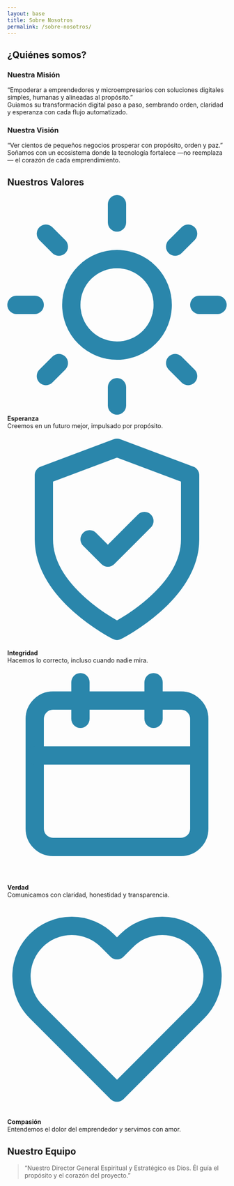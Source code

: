 ```yaml
---
layout: base
title: Sobre Nosotros
permalink: /sobre-nosotros/
---
```

<div class="espaciado-vertical"></div>
<section id="sobre-nosotros" class="seccion">

<h2 class="titulo-h2 centrado">¿Quiénes somos?</h2>

<div class="flex-horizontal">
  <div class="columna centrado mision">
    <h3 class="subtitulo">Nuestra Misión</h3>
    <div class="contenido-columna">
      <p class="texto-cuerpo centrado">
        “Empoderar a emprendedores y microempresarios con soluciones digitales simples, humanas y alineadas al propósito.”<br>
        Guiamos su transformación digital paso a paso, sembrando orden, claridad y esperanza con cada flujo automatizado.
      </p>
    </div>
  </div>
  <div class="columna centrado vision">
    <h3 class="subtitulo">Nuestra Visión</h3>
    <div class="contenido-columna">
      <p class="texto-cuerpo centrado">
        “Ver cientos de pequeños negocios prosperar con propósito, orden y paz.”<br>
        Soñamos con un ecosistema donde la tecnología fortalece —no reemplaza— el corazón de cada emprendimiento.
      </p>
    </div>
  </div>
</div>

<div class="espaciado-vertical"></div>
<h2 class="titulo-h2 centrado mt-2-5">Nuestros Valores</h2>

<div class="valores-grid">
  <div class="valor">
    <div class="icono-wrapper"><svg class="icono" viewBox="0 0 24 24" fill="none" stroke="#2A86AB" stroke-width="2" stroke-linecap="round" stroke-linejoin="round"><circle cx="12" cy="12" r="5"/><path d="M12 1v2"/><path d="M12 21v2"/><path d="M4.22 4.22l1.42 1.42"/><path d="M18.36 18.36l1.42 1.42"/><path d="M1 12h2"/><path d="M21 12h2"/><path d="M4.22 19.78l1.42-1.42"/><path d="M18.36 5.64l1.42-1.42"/></svg></div>
    <strong>Esperanza</strong><br>Creemos en un futuro mejor, impulsado por propósito.
  </div>
  <div class="valor">
    <div class="icono-wrapper"><svg class="icono" viewBox="0 0 24 24" fill="none" stroke="#2A86AB" stroke-width="2" stroke-linecap="round" stroke-linejoin="round"><path d="M12 22s8-4 8-10V5l-8-3-8 3v7c0 6 8 10 8 10z"/><path d="M9 12l2 2 4-4"/></svg></div>
    <strong>Integridad</strong><br>Hacemos lo correcto, incluso cuando nadie mira.
  </div>
  <div class="valor">
    <div class="icono-wrapper"><svg class="icono" viewBox="0 0 24 24" fill="none" stroke="#2A86AB" stroke-width="2" stroke-linecap="round" stroke-linejoin="round"><rect x="3" y="4" width="18" height="16" rx="2"/><path d="M16 2v4"/><path d="M8 2v4"/><path d="M3 10h18"/></svg></div>
    <strong>Verdad</strong><br>Comunicamos con claridad, honestidad y transparencia.
  </div>
  <div class="valor">
    <div class="icono-wrapper"><svg class="icono" viewBox="0 0 24 24" fill="none" stroke="#2A86AB" stroke-width="2" stroke-linecap="round" stroke-linejoin="round"><path d="M20.84 4.61a5.5 5.5 0 0 0-7.78 0L12 5.67l-1.06-1.06a5.5 5.5 0 0 0-7.78 7.78l8.84 8.84 8.84-8.84a5.5 5.5 0 0 0 0-7.78z"/></svg></div>
    <strong>Compasión</strong><br>Entendemos el dolor del emprendedor y servimos con amor.
  </div>
</div>

<div class="espaciado-vertical"></div>
<h2 class="titulo-h2 centrado mt-2-5">Nuestro Equipo</h2>
<!-- <div class="centrado">
  <img src="/images/equipo.jpg" alt="Equipo de Negocios que Fluyen en espacio colaborativo" class="imagen-parallax">
</div>
 -->
<blockquote class="texto-espiritual">
  “Nuestro Director General Espiritual y Estratégico es Dios. Él guía el propósito y el corazón del proyecto.”
</blockquote>

</section>
